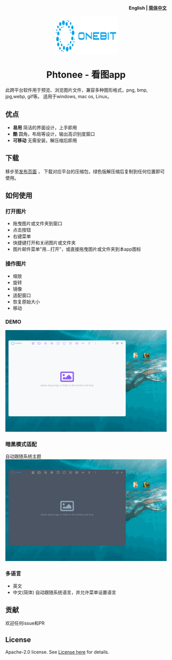 <h4 align="right"><strong>English</strong> | <a href="./README_CN.md">简体中文</a></h4>

<div align="center">
  <img align="center" src="./public/brand.svg" width="200" height="120" />
</div>

<h1 align="center"/>Phtonee - 看图app</h1>

此跨平台软件用于预览、浏览图片文件，兼容多种图形格式，png, bmp, jpg,webp, gif等。
适用于windows, mac os, Linux。

## 优点
- **易用** 简洁的界面设计，上手即用
- **酷** 圆角，布局等设计，输出高识别度窗口
- **可移动** 无需安装，解压缩后即用

## 下载
移步至[发布页面](https://github.com/ChqJourney/ImageProc/releases) ，
下载对应平台的压缩包，绿色版解压缩后复制到任何位置即可使用。

## 如何使用

### 打开图片
- 拖曳图片或文件夹到窗口
- 点击按钮
- 右键菜单
- 快捷键打开和关闭图片或文件夹
- 图片邮件菜单"用...打开"，或直接拖曳图片或文件夹到本app图标

### 操作图片

- 缩放
- 旋转
- 镜像
- 适配窗口
- 恢复原始大小
- 移动
### DEMO
![demo for usage](./public/demo1.gif)

### 暗黑模式适配
自动跟随系统主题
![dark mode demo](./public/demo2.gif)

### 多语言
- 英文
- 中文(简体)
自动跟随系统语言，并允许菜单设置语言

## 贡献

欢迎任何issue和PR

## License

Apache-2.0 license. See [License here](./LICENSE) for details.